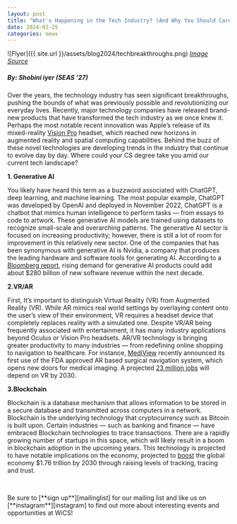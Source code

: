 ```yaml
---
layout: post
title: "What's Happening in the Tech Industry? (And Why You Should Care)"
date: 2024-02-25
categories: news
---
```


![Flyer]({{ site.url }}/assets/blog2024/techbreakthroughs.png)
*[Image Source](https://blog-assets.3ds.com/uploads/2022/03/ht-vte-wof-1024x576-1.png)*
##### By: Shobini iyer (SEAS ‘27)

Over the years, the technology industry has seen significant breakthroughs, pushing the bounds of what was previously possible and revolutionizing our everyday lives. Recently, major technology companies have released brand-new products that have transformed the tech industry as we once knew it. Perhaps the most notable recent innovation was Apple’s release of its mixed-reality [Vision Pro](https://www.apple.com/apple-vision-pro/?afid=p238%7CsTHXpRf18-dc_mtid_%5Btracker_id%5D_pcrid_689653239346_pgrid_150826790596_pexid__&cid=wwa-us-kwgo-VisionPro-slid---productid--Brand-Avalanche-Avail-) headset, which reached new horizons in augmented reality and spatial computing capabilities. Behind the buzz of these novel technologies are developing trends in the industry that continue to evolve day by day. Where could your CS degree take you amid our current tech landscape? 

**1. Generative AI**

You likely have heard this term as a buzzword associated with ChatGPT, deep learning, and machine learning. The most popular example, ChatGPT was developed by OpenAI and deployed in November 2022, ChatGPT is a chatbot that mimics human intelligence to perform tasks — from essays to code to artwork. These generative AI models are trained using datasets to recognize small-scale and overarching patterns. The generative AI sector is focused on increasing productivity; however, there is still a lot of room for improvement in this relatively new sector. One of the companies that has been synonymous with generative AI is Nvidia, a company that produces the leading hardware and software tools for generating AI. According to a [Bloomberg report](https://www.bloomberg.com/company/press/generative-ai-to-become-a-1-3-trillion-market-by-2032-research-finds/), rising demand for generative AI products could add about $280 billion of new software revenue within the next decade. 


**2.VR/AR**

First, It’s important to distinguish Virtual Reality (VR) from Augmented Reality (VR). While AR mimics real world settings by overlaying content onto the user’s view of their environment, VR requires a headset device that completely replaces reality with a simulated one. Despite VR/AR being frequently associated with entertainment, it has many industry applications beyond Oculus or Vision Pro headsets. AR/VR technology is bringing greater productivity to many industries — from redefining online shopping to navigation to healthcare. For instance, [MediView](https://mediview.com/about-us/) recently announced its first use of the FDA approved AR based surgical navigation system, which opens new doors for medical imaging. A projected [23 million jobs](https://academyofanimatedart.com/virtual-reality-statistics/#:~:text=Consumer%20spending%20on%20VR%2FAR%20has%20a%20growth%20rate%20of%2034%25&text=Consumer%20spending%20is%20expected%20to,spending%20%247.3%20billion%20in%202024.) will depend on VR by 2030.


**3.Blockchain**

Blockchain is a database mechanism that allows information to be stored in a secure database and transmitted across computers in a network. Blockchain is the underlying technology that cryptocurrency such as Bitcoin is built upon. Certain industries — such as banking and finance — have embraced Blockchain technologies to trace transactions. There are a rapidly growing number of startups in this space, which will likely result in a boom in blockchain adoption in the upcoming years. This technology is projected to have notable implications on the economy, projected to [boost](https://www.pwc.com/gx/en/news-room/press-releases/2020/blockchain-boost-global-economy-track-trace-trust.html) the global economy $1.76 trillion by 2030 through raising levels of tracking, tracing and trust.


<p>&nbsp;</p>
Be sure to [**sign up**][mailinglist] for our mailing list and like us on [**instagram**][instagram] to find out more about interesting events and opportunities at WiCS! 

[mailinglist]: https://listserv.cuit.columbia.edu/scripts/wa.exe?SUBED1=WICS&A=1
[instagram]:https://www.instagram.com/columbiawics/?utm_source=ig_web_button_share_sheet&igshid=OGQ5ZDc2ODk2ZA==
